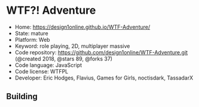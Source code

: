 # WTF?! Adventure

- Home: https://design1online.github.io/WTF-Adventure/
- State: mature
- Platform: Web
- Keyword: role playing, 2D, multiplayer massive
- Code repository: https://github.com/design1online/WTF-Adventure.git (@created 2018, @stars 89, @forks 37)
- Code language: JavaScript
- Code license: WTFPL
- Developer: Eric Hodges, Flavius, Games for Girls, noctisdark, TassadarX

## Building
